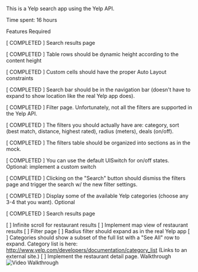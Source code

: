 This is a Yelp search app using the Yelp API.

Time spent: 16 hours

Features
Required

[ COMPLETED ] Search results page

[ COMPLETED ] Table rows should be dynamic height according to the content height

[ COMPLETED ] Custom cells should have the proper Auto Layout constraints

[ COMPLETED ] Search bar should be in the navigation bar (doesn't have to expand to show location like the real Yelp app does).

[ COMPLETED ] Filter page. Unfortunately, not all the filters are supported in the Yelp API.

[ COMPLETED ] The filters you should actually have are: category, sort (best match, distance, highest rated), radius (meters), deals (on/off).

[ COMPLETED ] The filters table should be organized into sections as in the mock.

[ COMPLETED ] You can use the default UISwitch for on/off states. Optional: implement a custom switch

[ COMPLETED ] Clicking on the "Search" button should dismiss the filters page and trigger the search w/ the new filter settings.

[ COMPLETED ] Display some of the available Yelp categories (choose any 3-4 that you want).
Optional


[ COMPLETED ] Search results page

[ ] Infinite scroll for restaurant results
[ ] Implement map view of restaurant results
[ ] Filter page
[ ] Radius filter should expand as in the real Yelp app
[ ] Categories should show a subset of the full list with a "See All" row to expand. Category list is here: http://www.yelp.com/developers/documentation/category_list (Links to an external site.)
[ ] Implement the restaurant detail page.
Walkthrough
![Video Walkthrough](yelpDemo.gif)

